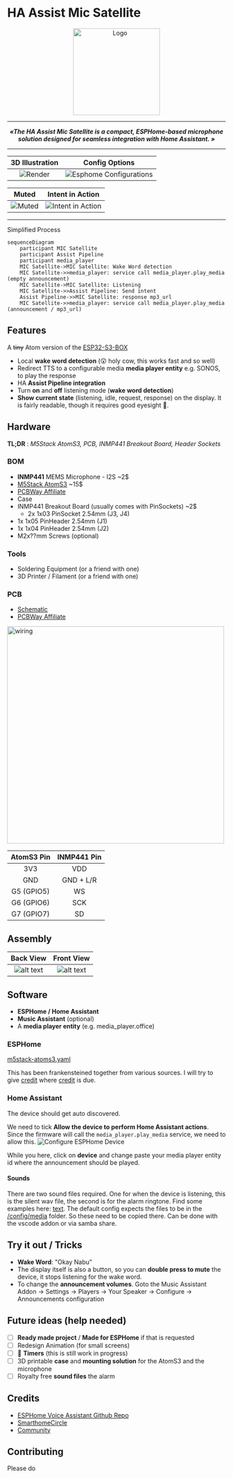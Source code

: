 # HA Assist Mic Satellite

<p align="center">
  <img alt="Logo" src="docs/assets/MicSatellite_Color_V3.png" width="200">
</p>

---

***<p style="text-align: center;">«The HA Assist Mic Satellite is a compact, ESPHome-based microphone solution designed for seamless integration with Home Assistant. »</p>***

---

3D Illustration            |  Config Options
:-------------------------:|:-------------------------:
![Render](docs/assets/case_render.png) | ![Esphome Configurations](docs/assets/HAConfig.png)

Muted            |  Intent in Action
:-------------------------:|:-------------------------:
![Muted](docs/assets/muted_smaller.jpg) | ![Intent in Action](docs/assets/intent_video.gif)

---

Simplified Process

```mermaid
sequenceDiagram
    participant MIC Satellite
    participant Assist Pipeline
    participant media_player
    MIC Satellite->MIC Satellite: Wake Word detection
    MIC Satellite->>media_player: service call media_player.play_media (empty announcement)
    MIC Satellite->MIC Satellite: Listening  
    MIC Satellite->>Assist Pipeline: Send intent
    Assist Pipeline->>MIC Satellite: response mp3_url
    MIC Satellite->>media_player: service call media_player.play_media (announcement / mp3_url)
```

## Features

A ~~tiny~~ Atom version of the [ESP32-S3-BOX](https://esphome.io/projects/index.html)

- Local **wake word detection** (😲 holy cow, this works fast and so well)
- Redirect TTS to a configurable media **media player entity** e.g. SONOS, to play the response
- HA **Assist Pipeline integration**
- Turn **on** and **off** listening mode (**wake word detection**)
- **Show current state** (listening, idle, request, response) on the display. It is fairly readable, though it requires good eyesight 👀.

## Hardware

**TL;DR** : *M5Stack AtomS3, PCB, INMP441 Breakout Board, Header Sockets*

### BOM

- **INMP441** MEMS Microphone - I2S ~2$
- [M5Stack AtomS3](https://docs.m5stack.com/en/core/AtomS3) ~15$
- [PCBWay Affiliate](https://www.pcbway.com/project/shareproject/HA_Assist_Mic_Satellite_f5cc4682.html")
- Case
- INMP441 Breakout Board (usually comes with PinSockets) ~2$
  - 2x 1x03 PinSocket 2.54mm (J3, J4)
- 1x  1x05 PinHeader 2.54mm (J1)
- 1x  1x04 PinHeader 2.54mm (J2)
- M2x??mm Screws (optional)

### Tools

- Soldering Equipment (or a friend with one)
- 3D Printer / Filament (or a friend with one)

### PCB

- [Schematic](<pcb/Mic HAT for M5Stack Atom/Mic HAT for M5Stack Atom.kicad_sch>)
- [PCBWay Affiliate](https://www.pcbway.com/project/shareproject/HA_Assist_Mic_Satellite_f5cc4682.html)

<img src="docs/assets/wiring.png" alt="wiring" style="width: 500px;" />

AtomS3 Pin|INMP441 Pin
:----------:|:-----------:
3V3| VDD
GND | GND + L/R
G5 (GPIO5) | WS
G6 (GPIO6) | SCK
G7 (GPIO7) | SD

## Assembly

Back View            |  Front View
:-------------------------:|:-------------------------:
![alt text](docs/assets/INMP441_HAT_For_M5Stack_AtomS3_Back_RT.png) | ![alt text](docs/assets/INMP441_HAT_For_M5Stack_AtomS3_RT.png)

## Software

- **ESPHome / Home Assistant**
- **Music Assistant** (optional)
- A **media player entity** (e.g. media_player.office)

### ESPHome

[m5stack-atoms3.yaml](esphome/m5stack-atoms3.yaml)

This has been frankensteined together from various sources. I will try to give [credit](#credits) where [credit](#credits) is due.

### Home Assistant

The device should get auto discovered.

We need to tick **Allow the device to perform Home Assistant actions**. Since the firmware will call the `media_player.play_media` service, we need to allow this.
![Configure ESPHome Device](docs/assets/HAConfigure.png)

While you here, click on **device** and change paste your media player entity id where the announcement should be played.

#### Sounds

There are two sound files required. One for when the device is listening, this is the silent wav file, the second is for the alarm ringtone. Find some examples here: [text](esphome/media).
The default config expects the files to be in the [/config/media](https://www.home-assistant.io/integrations/media_source/) folder. So these need to be copied there. Can be done with the vscode addon or via samba share.

## Try it out / Tricks

- **Wake Word**: "Okay Nabu"
- The display itself is also a button, so you can **double press to mute** the device, it stops listening for the wake word.
- To change the **announcement volumes**. Goto the Music Assistant Addon -> Settings -> Players -> Your Speaker -> Configure -> Announcements configuration

## Future ideas (help needed)

- [ ] **Ready made project** / **Made for ESPHome** if that is requested
- [ ] Redesign Animation (for small screens)
- [ ] 🚧 **Timers** (this is still work in progress)
- [ ] 3D printable **case** and **mounting solution** for the AtomS3 and the microphone
- [ ] Royalty free **sound files** the alarm

## Credits

- [ESPHome Voice Assistant Github Repo](https://github.com/esphome/firmware/tree/main/voice-assistant/)
- [SmarthomeCircle](https://smarthomecircle.com/How-I-created-my-voice-assistant-with-on-device-wake-word-using-home-assistant)
- [Community](https://community.home-assistant.io/t/esphome-voice-assistant-speech-output-to-home-assistant-media-player/588337/18)

## Contributing

Please do
